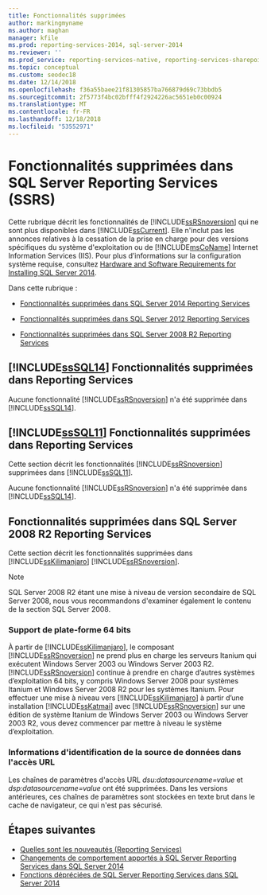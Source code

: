 ```yaml
---
title: Fonctionnalités supprimées
author: markingmyname
ms.author: maghan
manager: kfile
ms.prod: reporting-services-2014, sql-server-2014
ms.reviewer: ''
ms.prod_service: reporting-services-native, reporting-services-sharepoint
ms.topic: conceptual
ms.custom: seodec18
ms.date: 12/14/2018
ms.openlocfilehash: f36a55baee21f81305857ba766879d69c73bbdb5
ms.sourcegitcommit: 2f5773f4bc02bfff4f2924226ac5651eb0c00924
ms.translationtype: MT
ms.contentlocale: fr-FR
ms.lasthandoff: 12/18/2018
ms.locfileid: "53552971"
---
```

# <a name="discontinued-functionality-in-sql-server-reporting-services-ssrs"></a>Fonctionnalités supprimées dans SQL Server Reporting Services (SSRS)

  Cette rubrique décrit les fonctionnalités de [!INCLUDE[ssRSnoversion](../includes/ssrsnoversion-md.md)] qui ne sont plus disponibles dans [!INCLUDE[ssCurrent](../includes/sscurrent-md.md)]. Elle n'inclut pas les annonces relatives à la cessation de la prise en charge pour des versions spécifiques du système d'exploitation ou de [!INCLUDE[msCoName](../includes/msconame-md.md)] Internet Information Services (IIS). Pour plus d’informations sur la configuration système requise, consultez [Hardware and Software Requirements for Installing SQL Server 2014](../sql-server/install/hardware-and-software-requirements-for-installing-sql-server.md).  
  
 Dans cette rubrique :  
  
- [Fonctionnalités supprimées dans SQL Server 2014 Reporting Services](#bkmk_sql14)  
  
- [Fonctionnalités supprimées dans SQL Server 2012 Reporting Services](#bkmk_rc0)  
  
- [Fonctionnalités supprimées dans SQL Server 2008 R2 Reporting Services](#bkmk_kj)  
  
##  <a name="bkmk_sql14"></a> [!INCLUDE[ssSQL14](../includes/sssql14-md.md)] Fonctionnalités supprimées dans Reporting Services

 Aucune fonctionnalité [!INCLUDE[ssRSnoversion](../includes/ssrsnoversion-md.md)] n'a été supprimée dans [!INCLUDE[ssSQL14](../includes/sssql14-md.md)].  
  
##  <a name="bkmk_rc0"></a> [!INCLUDE[ssSQL11](../includes/sssql11-md.md)] Fonctionnalités supprimées dans Reporting Services

 Cette section décrit les fonctionnalités [!INCLUDE[ssRSnoversion](../includes/ssrsnoversion-md.md)] supprimées dans [!INCLUDE[ssSQL11](../includes/sssql11-md.md)].  
  
 Aucune fonctionnalité [!INCLUDE[ssRSnoversion](../includes/ssrsnoversion-md.md)] n'a été supprimée dans [!INCLUDE[ssSQL14](../includes/sssql14-md.md)].  
  
##  <a name="bkmk_kj"></a> Fonctionnalités supprimées dans SQL Server 2008 R2 Reporting Services

 Cette section décrit les fonctionnalités supprimées dans [!INCLUDE[ssKilimanjaro](../includes/sskilimanjaro-md.md)] [!INCLUDE[ssRSnoversion](../includes/ssrsnoversion-md.md)].  
  
> [!NOTE]  
> SQL Server 2008 R2 étant une mise à niveau de version secondaire de SQL Server 2008, nous vous recommandons d'examiner également le contenu de la section SQL Server 2008.
  
### <a name="64-bit-platform-support"></a>Support de plate-forme 64 bits

 À partir de [!INCLUDE[ssKilimanjaro](../includes/sskilimanjaro-md.md)], le composant [!INCLUDE[ssRSnoversion](../includes/ssrsnoversion-md.md)] ne prend plus en charge les serveurs Itanium qui exécutent Windows Server 2003 ou Windows Server 2003 R2. [!INCLUDE[ssRSnoversion](../includes/ssrsnoversion-md.md)] continue à prendre en charge d’autres systèmes d’exploitation 64 bits, y compris Windows Server 2008 pour systèmes Itanium et Windows Server 2008 R2 pour les systèmes Itanium. Pour effectuer une mise à niveau vers [!INCLUDE[ssKilimanjaro](../includes/sskilimanjaro-md.md)] à partir d’une installation [!INCLUDE[ssKatmai](../includes/sskatmai-md.md)] avec [!INCLUDE[ssRSnoversion](../includes/ssrsnoversion-md.md)] sur une édition de système Itanium de Windows Server 2003 ou Windows Server 2003 R2, vous devez commencer par mettre à niveau le système d’exploitation.  
  
### <a name="data-source-credentials-in-url-access"></a>Informations d'identification de la source de données dans l'accès URL

 Les chaînes de paramètres d'accès URL *dsu:datasourcename=value* et *dsp:datasourcename=value* ont été supprimées. Dans les versions antérieures, ces chaînes de paramètres sont stockées en texte brut dans le cache de navigateur, ce qui n'est pas sécurisé.  
  
## <a name="next-steps"></a>Étapes suivantes

 - [Quelles sont les nouveautés &#40;Reporting Services&#41;](what-s-new-reporting-services.md)
 - [Changements de comportement apportés à SQL Server Reporting Services dans SQL Server 2014](behavior-changes-to-sql-server-reporting-services-in-sql-server-2016.md)
 - [Fonctions dépréciées de SQL Server Reporting Services dans SQL Server 2014](deprecated-features-in-sql-server-reporting-services-ssrs.md)